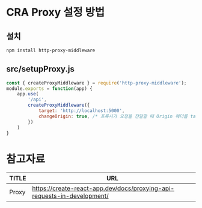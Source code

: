 
# CRA Proxy 설정 방법

## 설치
```powershell
npm install http-proxy-middleware
```

## src/setupProxy.js

```jsx
const { createProxyMiddleware } = require('http-proxy-middleware');
module.exports = function(app) {
    app.use(
        '/api',
        createProxyMiddleware({
            target: 'http://localhost:5000',
            changeOrigin: true, /* 프록시가 요청을 전달할 때 Origin 헤더를 target URL로 변경(CORS 에러 방지) */
        })
    )
}
```

# 참고자료

| TITLE | URL |
|---|---|
| Proxy | https://create-react-app.dev/docs/proxying-api-requests-in-development/ |
